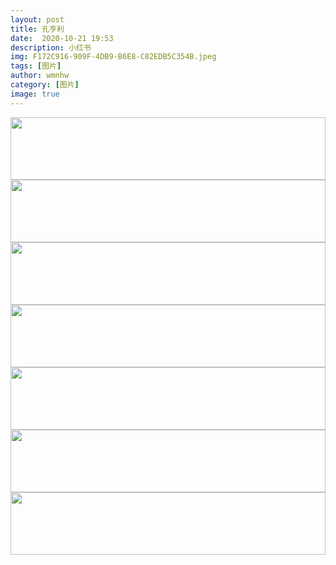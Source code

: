 ```yaml
---
layout: post
title: 孔亨利
date:  2020-10-21 19:53
description: 小红书
img: F172C916-909F-4DB9-B6E8-C82EDB5C354B.jpeg
tags: [图片]
author: wmnhw
category: [图片]
image: true
---
```

<img src="https://www.wmnhw.workers.dev/0:/%E5%B8%85%E5%93%A5%E5%9B%BE%E7%89%87/%E5%B0%8F%E7%BA%A2%E4%B9%A6-%E5%AD%94%E4%BA%A8%E5%88%A9/F172C916-909F-4DB9-B6E8-C82EDB5C354B.jpeg" width="100%" height="100"/>

<img src="https://www.wmnhw.workers.dev/0:/%E5%B8%85%E5%93%A5%E5%9B%BE%E7%89%87/%E5%B0%8F%E7%BA%A2%E4%B9%A6-%E5%AD%94%E4%BA%A8%E5%88%A9/AA0DED01-88A7-4449-BF58-69367D294912.jpeg" width="100%" height="100"/>

<img src="https://www.wmnhw.workers.dev/0:/%E5%B8%85%E5%93%A5%E5%9B%BE%E7%89%87/%E5%B0%8F%E7%BA%A2%E4%B9%A6-%E5%AD%94%E4%BA%A8%E5%88%A9/629FD705-2E8C-4CC4-8C2D-87D27A66B06D.jpeg" width="100%" height="100"/>

<img src="https://www.wmnhw.workers.dev/0:/%E5%B8%85%E5%93%A5%E5%9B%BE%E7%89%87/%E5%B0%8F%E7%BA%A2%E4%B9%A6-%E5%AD%94%E4%BA%A8%E5%88%A9/19B3EA25-59D6-4924-9852-865BAD2499BF.jpeg" width="100%" height="100"/>

<img src="https://www.wmnhw.workers.dev/0:/%E5%B8%85%E5%93%A5%E5%9B%BE%E7%89%87/%E5%B0%8F%E7%BA%A2%E4%B9%A6-%E5%AD%94%E4%BA%A8%E5%88%A9/84BA06D9-B6F3-45D8-A532-67809AF28B01.jpeg" width="100%" height="100"/>

<img src="https://www.wmnhw.workers.dev/0:/%E5%B8%85%E5%93%A5%E5%9B%BE%E7%89%87/%E5%B0%8F%E7%BA%A2%E4%B9%A6-%E5%AD%94%E4%BA%A8%E5%88%A9/672DF12B-4390-43AA-A91D-CA0526AED6E4.jpeg" width="100%" height="100"/>

<img src="https://www.wmnhw.workers.dev/0:/%E5%B8%85%E5%93%A5%E5%9B%BE%E7%89%87/%E5%B0%8F%E7%BA%A2%E4%B9%A6-%E5%AD%94%E4%BA%A8%E5%88%A9/4397B9A4-34DE-4872-AF56-1BE3D1C495A4.jpeg" width="100%" height="100"/>
